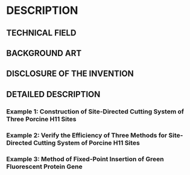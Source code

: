 # DESCRIPTION

## TECHNICAL FIELD

## BACKGROUND ART

## DISCLOSURE OF THE INVENTION

## DETAILED DESCRIPTION

### Example 1: Construction of Site-Directed Cutting System of Three Porcine H11 Sites

### Example 2: Verify the Efficiency of Three Methods for Site-Directed Cutting System of Porcine H11 Sites

### Example 3: Method of Fixed-Point Insertion of Green Fluorescent Protein Gene

